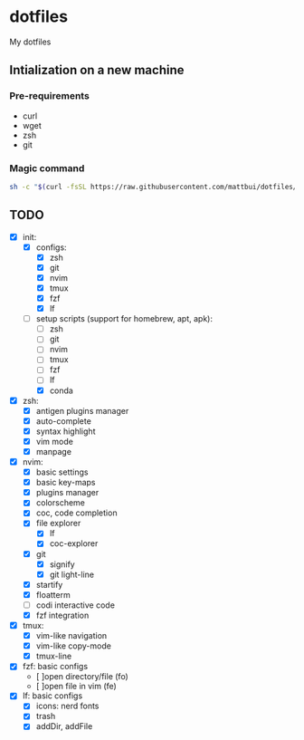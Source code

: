 # dotfiles

My dotfiles

## Intialization on a new machine

### Pre-requirements

- curl
- wget
- zsh
- git

### Magic command

```sh
sh -c "$(curl -fsSL https://raw.githubusercontent.com/mattbui/dotfiles/master/initialize.sh)"
```

## TODO

- [x] init:
  - [x] configs:
    - [x] zsh
    - [x] git
    - [x] nvim
    - [x] tmux
    - [x] fzf
    - [x] lf
  - [ ] setup scripts (support for homebrew, apt, apk):
    - [ ] zsh
    - [ ] git
    - [ ] nvim
    - [ ] tmux
    - [ ] fzf
    - [ ] lf
    - [x] conda
- [x] zsh:
  - [x] antigen plugins manager
  - [x] auto-complete
  - [x] syntax highlight
  - [x] vim mode
  - [x] manpage
- [x] nvim:
  - [x] basic settings
  - [x] basic key-maps
  - [x] plugins manager
  - [x] colorscheme
  - [x] coc, code completion
  - [x] file explorer
    - [x] lf
    - [x] coc-explorer
  - [x] git
    - [x] signify
    - [x] git light-line
  - [x] startify
  - [x] floatterm
  - [ ] codi interactive code
  - [x] fzf integration
- [x] tmux:
  - [x] vim-like navigation
  - [x] vim-like copy-mode
  - [x] tmux-line
- [x] fzf: basic configs
  - [ ]open directory/file (fo)
  - [ ]open file in vim (fe)
- [x] lf: basic configs
  - [x] icons: nerd fonts
  - [x] trash
  - [x] addDir, addFile
